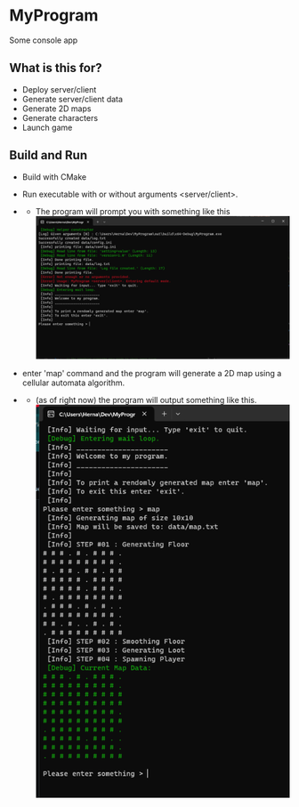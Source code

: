 [prompt]: https://github.com/kadeska/MyProgram/blob/main/images/Screenshot-prompt.png "prompt"
[map]: https://github.com/kadeska/MyProgram/blob/main/images/Screenshot-map.png "map"


# MyProgram
Some console app


## What is this for?
* Deploy server/client
* Generate server/client data
* Generate 2D maps
* Generate characters
* Launch game


## Build and Run
* Build with CMake
* Run executable with or without arguments <server/client>.
* * The program will prompt you with something like this
![alt text][prompt]

* enter 'map' command and the program will generate a 2D map using a cellular automata algorithm.
* * (as of right now) the program will output something like this.
![alt text][map]

